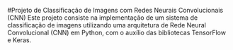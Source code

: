 #Projeto de Classificação de Imagens com Redes Neurais Convolucionais (CNN)
Este projeto consiste na implementação de um sistema de classificação de imagens utilizando uma arquitetura de Rede Neural Convolucional (CNN) em Python, com o auxílio das bibliotecas TensorFlow e Keras.

